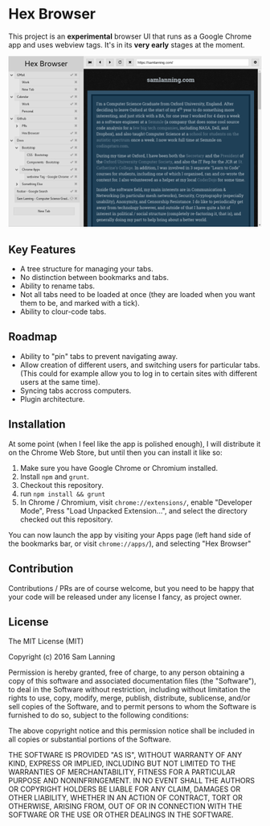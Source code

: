 # Hex Browser

This project is an **experimental** browser UI that runs as a Google Chrome app
and uses webview tags. It's in its **very early** stages at the moment.

![Hex Browser Screenshot](screenshot.png)

## Key Features

* A tree structure for managing your tabs.
* No distinction between bookmarks and tabs.
* Ability to rename tabs.
* Not all tabs need to be loaded at once (they are loaded when you want them to
  be, and marked with a tick).
* Ability to clour-code tabs.

## Roadmap

* Ability to "pin" tabs to prevent navigating away.
* Allow creation of different users, and switching users for particular tabs.
  (This could for example allow you to log in to certain sites with different
  users at the same time).
* Syncing tabs accross computers.
* Plugin architecture.

## Installation

At some point (when I feel like the app is polished enough), I will distribute
it on the Chrome Web Store, but until then you can install it like so:

1. Make sure you have Google Chrome or Chromium installed.
2. Install `npm` and `grunt`.
2. Checkout this repository.
3. run `npm install && grunt`
4. In Chrome / Chromium, visit `chrome://extensions/`, enable "Developer Mode",
   Press "Load Unpacked Extension...", and select the directory checked out this
   repository.

You can now launch the app by visiting your Apps page (left hand side of the
bookmarks bar, or visit `chrome://apps/`), and selecting "Hex Browser"

## Contribution

Contributions / PRs are of course welcome, but you need to be happy that your
code will be released under any license I fancy, as project owner.

## License

The MIT License (MIT)

Copyright (c) 2016 Sam Lanning

Permission is hereby granted, free of charge, to any person obtaining a copy of this software and associated documentation files (the "Software"), to deal in the Software without restriction, including without limitation the rights to use, copy, modify, merge, publish, distribute, sublicense, and/or sell copies of the Software, and to permit persons to whom the Software is furnished to do so, subject to the following conditions:

The above copyright notice and this permission notice shall be included in all copies or substantial portions of the Software.

THE SOFTWARE IS PROVIDED "AS IS", WITHOUT WARRANTY OF ANY KIND, EXPRESS OR IMPLIED, INCLUDING BUT NOT LIMITED TO THE WARRANTIES OF MERCHANTABILITY, FITNESS FOR A PARTICULAR PURPOSE AND NONINFRINGEMENT. IN NO EVENT SHALL THE AUTHORS OR COPYRIGHT HOLDERS BE LIABLE FOR ANY CLAIM, DAMAGES OR OTHER LIABILITY, WHETHER IN AN ACTION OF CONTRACT, TORT OR OTHERWISE, ARISING FROM, OUT OF OR IN CONNECTION WITH THE SOFTWARE OR THE USE OR OTHER DEALINGS IN THE SOFTWARE.
